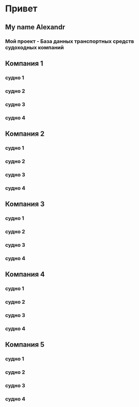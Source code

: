 # Привет
## My name Alexandr
### Мой проект - База данных транспортных средств судоходных компаний

## Компания 1
### судно 1
### судно 2
### судно 3
### судно 4

## Компания 2
### судно 1
### судно 2
### судно 3
### судно 4

## Компания 3
### судно 1
### судно 2
### судно 3
### судно 4

## Компания 4
### судно 1
### судно 2
### судно 3
### судно 4


## Компания 5
### судно 1
### судно 2
### судно 3
### судно 4